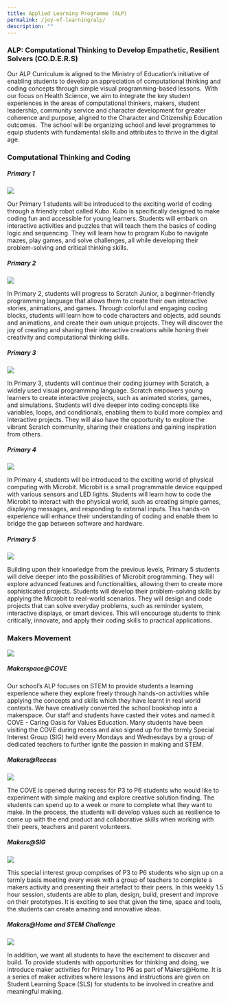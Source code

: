 ```yaml
---
title: Applied Learning Programme (ALP)
permalink: /joy-of-learning/alp/
description: ""
---
```

### **ALP: Computational Thinking to Develop Empathetic, Resilient Solvers (CO.D.E.R.S)**

Our ALP Curriculum is aligned to the Ministry of Education’s initiative of enabling students to develop an appreciation of computational thinking and coding concepts through simple visual programming-based lessons.  With our focus on Health Science, we aim to integrate the key student experiences in the areas of computational thinkers, makers, student leadership, community service and character development for greater coherence and purpose, aligned to the Character and Citizenship Education outcomes.  The school will be organizing school and level programmes to equip students with fundamental skills and attributes to thrive in the digital age.

### **Computational Thinking and Coding**

##### **Primary 1**

![](/images/Joy%20of%20Learning/ALP%20&%20E3/alp2023%20(1).png)

Our Primary 1 students will be introduced to the exciting world of coding through a friendly robot called Kubo. Kubo is specifically designed to make coding fun and accessible for young learners. Students will embark on interactive activities and puzzles that will teach them the basics of coding logic and sequencing. They will learn how to program Kubo to navigate mazes, play games, and solve challenges, all while developing their problem-solving and critical thinking skills.

##### **Primary 2**
![](/images/Joy%20of%20Learning/ALP%20&%20E3/alp2023%20(2).png)

In Primary 2, students will progress to Scratch Junior, a beginner-friendly programming language that allows them to create their own interactive stories, animations, and games. Through colorful and engaging coding blocks, students will learn how to code characters and objects, add sounds and animations, and create their own unique projects. They will discover the joy of creating and sharing their interactive creations while honing their creativity and computational thinking skills.

##### **Primary 3**
![](/images/Joy%20of%20Learning/ALP%20&%20E3/alp2023%20(3).png)

In Primary 3, students will continue their coding journey with Scratch, a widely used visual programming language. Scratch empowers young learners to create interactive projects, such as animated stories, games, and simulations. Students will dive deeper into coding concepts like variables, loops, and conditionals, enabling them to build more complex and interactive projects. They will also have the opportunity to explore the vibrant Scratch community, sharing their creations and gaining inspiration from others.

##### **Primary 4**

![](/images/Joy%20of%20Learning/ALP%20&%20E3/alp2023%20(4).png)

In Primary 4, students will be introduced to the exciting world of physical computing with Microbit. Microbit is a small programmable device equipped with various sensors and LED lights. Students will learn how to code the Microbit to interact with the physical world, such as creating simple games, displaying messages, and responding to external inputs. This hands-on experience will enhance their understanding of coding and enable them to bridge the gap between software and hardware.



##### **Primary 5**

![](/images/Joy%20of%20Learning/ALP%20&%20E3/alp2023%20(5).png)

Building upon their knowledge from the previous levels, Primary 5 students will delve deeper into the possibilities of Microbit programming. They will explore advanced features and functionalities, allowing them to create more sophisticated projects. Students will develop their problem-solving skills by applying the Microbit to real-world scenarios. They will design and code projects that can solve everyday problems, such as reminder system, interactive displays, or smart devices. This will encourage students to think critically, innovate, and apply their coding skills to practical applications.


### **Makers Movement**

![](/images/Joy%20of%20Learning/ALP%20&%20E3/alp2023%20(6).png)

##### Makerspace@COVE

Our school’s ALP focuses on STEM to provide students a learning experience where they explore freely through hands-on activities while applying the concepts and skills which they have learnt in real world contexts. We have creatively converted the school bookshop into a makerspace. Our staff and students have casted their votes and named it COVE - Caring Oasis for Values Education. Many students have been visiting the COVE during recess and also signed up for the termly Special Interest Group (SIG) held every Mondays and Wednesdays by a group of dedicated teachers to further ignite the passion in making and STEM.

##### Makers@Recess

![](/images/Joy%20of%20Learning/ALP%20&%20E3/alp2023%20(7).png)

The COVE is opened during recess for P3 to P6 students who would like to experiment with simple making and explore creative solution finding. The students can spend up to a week or more to complete what they want to make. In the process, the students will develop values such as resilience to come up with the end product and collaborative skills when working with their peers, teachers and parent volunteers.

##### Makers@SIG

![](/images/Joy%20of%20Learning/ALP%20&%20E3/alp2023%20(8).png)

This special interest group comprises of P3 to P6 students who sign up on a termly basis meeting every week with a group of teachers to complete a makers activity and presenting their artefact to their peers. In this weekly 1.5 hour session, students are able to plan, design, build, present and improve on their prototypes. It is exciting to see that given the time, space and tools, the students can create amazing and innovative ideas.

##### Makers@Home and STEM Challenge

![](/images/Joy%20of%20Learning/ALP%20&%20E3/alp2023%20(9).png)

In addition, we want all students to have the excitement to discover and build. To provide students with opportunities for thinking and doing, we introduce maker activities for Primary 1 to P6 as part of Makers@Home. It is a series of maker activities where lessons and instructions are given on Student Learning Space (SLS) for students to be involved in creative and meaningful making.